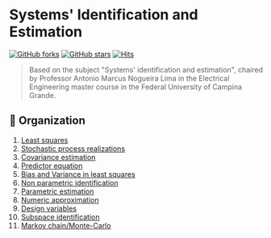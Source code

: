 # Systems' Identification and Estimation

[![GitHub forks](https://img.shields.io/github/forks/debOliveira/Estimation-and-Identification-Systems.svg?style=social&label=Fork&maxAge=2592000)](https://GitHub.com/debOliveira/Estimation-and-Identification-Systems/network/) [![GitHub stars](https://img.shields.io/github/stars/debOliveira/Estimation-and-Identification-Systems.svg?style=social&label=Star&maxAge=2592000)](https://GitHub.com/debOliveira/Estimation-and-Identification-Systems/stargazers/) [![Hits](https://hits.seeyoufarm.com/api/count/incr/badge.svg?url=https%3A%2F%2Fgithub.com%2FdebOliveira%2FEstimation-and-Identification-Systems&count_bg=%2379C83D&title_bg=%23555555&icon=&icon_color=%23E7E7E7&title=hits&edge_flat=false)](https://hits.seeyoufarm.com)

> Based on the subject "Systems' identification and estimation", chaired by Professor Antonio Marcus Nogueira Lima in the Electrical Engineering master 
course in the Federal University of Campina Grande.

## :file_folder: Organization

1. [Least squares](1_LS/)
2. [Stochastic process realizations](2_stochastic_proc/)
3. [Covariance estimation](3_cov_estimation/)
4. [Predictor equation](4_predictor_eq/)
5. [Bias and Variance in least squares](5_bias_variance/)
6. [Non parametric identification](6_non_parametric/)
7. [Parametric estimation](7_parametric_estimation/)
8. [Numeric approximation](8_numeric_approx/)
9. [Design variables](9_design_variables/) 
10. [Subspace identification](10_subspace_identification/) 
11. [Markov chain/Monte-Carlo](11_markov_chain/)


